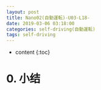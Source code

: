 ```yaml
---
layout: post
title: Nano02(自動運転)-U03-L18-
date: 2019-03-06 03:18:00
categories: self-driving(自動運転)
tags: self-driving
---
```

* content
{:toc}

# 0. 小结